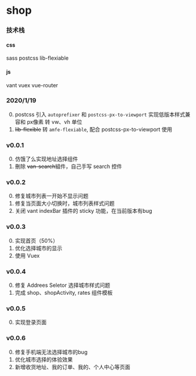 # shop

### 技术栈
#### css
sass
postcss
lib-flexiable
#### js
vant
vuex
vue-router


### 2020/1/19 
0. postcss 引入 `autoprefixer` 和 `postcss-px-to-viewport` 实现低版本样式兼容和 px像素 转 vw、vh 单位
0. ~~lib-flexible~~ 转 `amfe-flexiable`, 配合 postcss-px-to-viewport 使用


### v0.0.1
0. 仿饿了么实现地址选择组件
0. 刪除 ~~van-search~~組件，自己手写 search 控件

### v0.0.2
0. 修复城市列表一开始不显示问题
0. 修复当页面大小切换时，城市列表样式问题
0. 关闭 vant indexBar 插件的 sticky 功能，在当前版本有bug


### v0.0.3
0. 实现首页（50%）
0. 优化选择城市的显示
0. 使用 Vuex

### v0.0.4
0. 修复 Addrees Seletor 选择城市样式问题
0. 完成 shop、shopActivity, rates 组件模板

### v0.0.5
0. 实现登录页面

### v0.0.6 
0. 修复手机端无法选择城市的bug
0. 优化城市选择的体验效果
0. 新增收货地址、我的订单、我的、个人中心等页面


